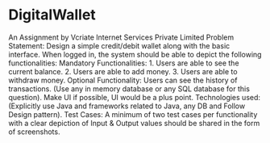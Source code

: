 # DigitalWallet
An Assignment by Vcriate Internet Services Private Limited
Problem Statement:
Design a simple credit/debit wallet along with the basic interface. When logged in, the system should be able to depict the following functionalities: Mandatory Functionalities: 1. Users are able to see the current balance. 2. Users are able to add money. 3. Users are able to withdraw money. Optional Functionality: Users can see the history of transactions. (Use any in memory database or any SQL database for this question). Make UI if possible, UI would be a plus point. Technologies used: (Explicitly use Java and frameworks related to Java, any DB and Follow Design pattern). Test Cases: A minimum of two test cases per functionality with a clear depiction of Input & Output values should be shared in the form of screenshots.
